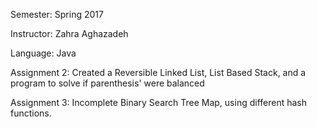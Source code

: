 Semester: Spring 2017

Instructor: Zahra Aghazadeh

Language: Java

Assignment 2: Created a Reversible Linked List, List Based Stack, and a program to solve if parenthesis' were balanced

Assignment 3: Incomplete Binary Search Tree Map, using different hash functions.
